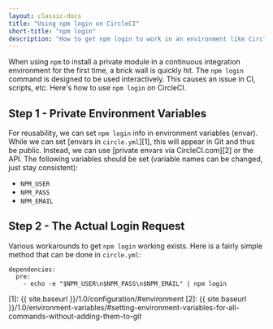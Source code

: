 ```yaml
---
layout: classic-docs
title: "Using npm login on CircleCI"
short-title: "npm login"
description: "How to get npm login to work in an environment like CircleCI."
---
```


When using `npm` to install a private module in a continuous integration 
environment for the first time, a brick wall is quickly hit. The `npm login` 
command is designed to be used interactively. This causes an issue in CI, 
scripts, etc. Here's how to use `npm login` on CircleCI.

## Step 1 - Private Environment Variables

For reusability, we can set `npm login` info in environment variables (envar). 
While we can set [envars in `circle.yml`][1], this will appear in Git and thus 
be public. Instead, we can use [private envars via CircleCI.com][2] or the API. 
The following variables should be set (variable names can be changed, just stay consistent):

* `NPM_USER`
* `NPM_PASS`
* `NPM_EMAIL`

## Step 2 - The Actual Login Request

Various workarounds to get `npm login` working exists. Here is a 
fairly simple method that can be done in `circle.yml`:

```
dependencies:
  pre:
    - echo -e "$NPM_USER\n$NPM_PASS\n$NPM_EMAIL" | npm login
```


[1]:  {{ site.baseurl }}/1.0/configuration/#environment
[2]:  {{ site.baseurl }}/1.0/environment-variables/#setting-environment-variables-for-all-commands-without-adding-them-to-git
